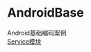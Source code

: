 # AndroidBase
Android基础编码案例<br/>
[Service模块](https://github.com/waylen505/AndroidBase/tree/master/service/src/main/java/com/servicedemo/project)
